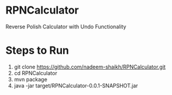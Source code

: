 # RPNCalculator
Reverse Polish Calculator with Undo Functionality


# Steps to Run
1.  git clone https://github.com/nadeem-shaikh/RPNCalculator.git
2.  cd RPNCalculator
3.  mvn package
4.  java -jar target/RPNCalculator-0.0.1-SNAPSHOT.jar
